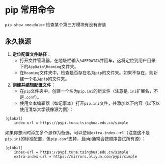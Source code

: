 # pip 常用命令
`pip show <moudule>` 检查某个第三方模块有没有安装
## 永久换源
1. **定位配置文件路径**：
    - 打开文件管理器，在地址栏输入`%APPDATA%`并回车，这将定位到用户目录下的`AppData\Roaming`文件夹。
    - 在`Roaming`文件夹中，检查是否存在名为`pip`的文件夹。如果不存在，则新建一个名为`pip`的文件夹。
2. **创建并编辑配置文件**：
    - 在`pip`文件夹中，创建一个名为`pip.ini`的新文件（注意是`.ini`扩展名，不是`.conf`）。
    - 使用文本编辑器（如记事本）打开`pip.ini`文件，并添加以下内容（以下以使用清华大学镜像源为例）：
```
[global]  
	index-url = https://pypi.tuna.tsinghua.edu.cn/simple
```
如果你想同时添加多个源作为备选，可以使用`extra-index-url`（注意这不是`pip.ini`的标准配置，但`pip.conf`支持，且pip通常会按顺序尝试所有源）：

```
[global]  
	index-url = https://pypi.tuna.tsinghua.edu.cn/simple  
	extra-index-url = https://mirrors.aliyun.com/pypi/simple
```